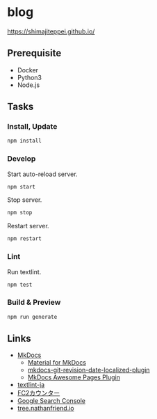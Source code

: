 # blog

https://shimajiteppei.github.io/

## Prerequisite

- Docker
- Python3
- Node.js

## Tasks

### Install, Update

```sh
npm install
```

### Develop

Start auto-reload server.

```sh
npm start
```

Stop server.

```sh
npm stop
```

Restart server.

```sh
npm restart
```

### Lint

Run textlint.

```sh
npm test
```

### Build & Preview

```sh
npm run generate
```

## Links

- [MkDocs](https://www.mkdocs.org/)
  - [Material for MkDocs](https://squidfunk.github.io/mkdocs-material/)
  - [mkdocs-git-revision-date-localized-plugin](https://github.com/timvink/mkdocs-git-revision-date-localized-plugin)
  - [MkDocs Awesome Pages Plugin](https://github.com/lukasgeiter/mkdocs-awesome-pages-plugin)
- [textlint-ja](https://github.com/textlint-ja)
- [FC2カウンター](https://counter.fc2.com/)
- [Google Search Console](https://search.google.com/search-console?utm_source=about-page&resource_id=https://shimajiteppei.github.io/)
- [tree.nathanfriend.io](https://tree.nathanfriend.io/)